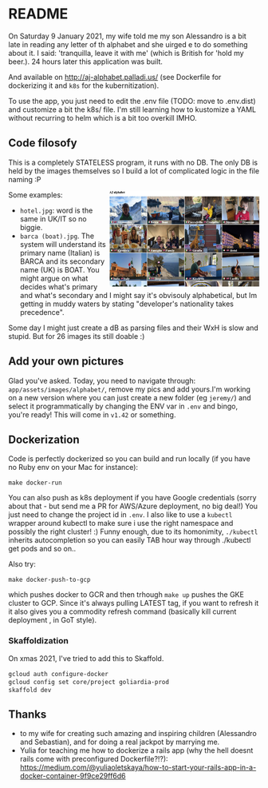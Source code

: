 # README

On Saturday 9 January 2021, my wife told me my son Alessandro is a bit late in reading any letter of th alphabet and she uirged e to do something about it. I said: 'tranquilla, leave it with me' (which is British for 'hold my beer.).
24 hours later this application was built.

And available on http://aj-alphabet.palladi.us/ (see Dockerfile for dockerizing it and `k8s` for the kubernitization).

To use the app, you just need to edit the .env file (TODO: move to .env.dist) and customize a bit the k8s/ file.
I'm still learning how to kustomize a YAML without recurring to helm which is a bit too overkill IMHO.

## Code filosofy

This is a completely STATELESS program, it runs with no DB. The only DB is held by the images themselves so I build a lot of complicated logic in the file naming :P

<img src="https://github.com/palladius/baby-alphabet/blob/main/doc/screenshot.jpg" width="60%" alt="Screenshot for AJ Alphabet" align='right' />

Some examples:

* `hotel.jpg`: word is the same in UK/IT so no biggie.
* `barca (boat).jpg`. The system will understand its primary name (Italian) is BARCA and its secondary name (UK) is BOAT. You might argue on what decides what's primary and what's secondary and I might say it's obvisouly alphabetical, but Im getting in muddy waters by stating "developer's nationality takes precedence".

Some day I might just create a dB as parsing files and their WxH is slow and stupid. But for 26 images its still doable :)

## Add your own pictures

Glad you've asked. Today, you need to navigate through: `app/assets/images/alphabet/`, remove my pics and add yours.I'm working on a new version where you can just create a new folder (eg `jeremy/`) and select it programmatically by changing the ENV var in `.env` and bingo, you're ready! This will come in `v1.42` or something.

## Dockerization

Code is perfectly dockerized so you can build and run locally (if you have no Ruby env on your Mac for instance):

    make docker-run
	
You can also push as k8s deployment if you have Google credentials (sorry about that - but send me a PR for AWS/Azure deployment, no big deal!)
You just need to change the project id in `.env`. I also like to use a `kubectl` wrapper around kubectl to make sure i use the right namespace and possibly
the right cluster! :) Funny enough, due to its homonimity, `./kubectl` inherits autocompletion so you can easily TAB hour way through ./kubectl get pods and so on..

Also try:

    make docker-push-to-gcp 

which pushes docker to GCR and then trhough `make up` pushes the GKE cluster to GCP. Since it's always pulling LATEST tag, if you want to refresh it it also gives you a commodity refresh command (basically kill current deployment , in GoT style).

### Skaffoldization

On xmas 2021, I've tried to add this to Skaffold.

    gcloud auth configure-docker
    gcloud config set core/project goliardia-prod
    skaffold dev

## Thanks 

* to my wife for creating such amazing and inspiring children (Alessandro and Sebastian), and for doing a real jackpot by marrying me.
* Yulia for teaching me how to dockerize a rails app (why the hell doesnt rails come with preconfigured Dockerfile?!?): https://medium.com/@yuliaoletskaya/how-to-start-your-rails-app-in-a-docker-container-9f9ce29ff6d6
